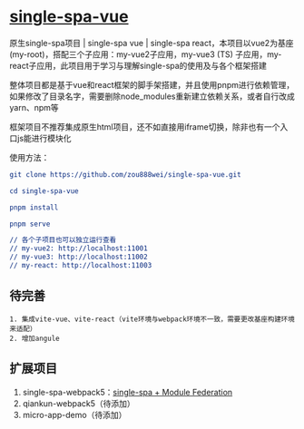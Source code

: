 # [single-spa-vue](https://github.com/zou888wei/single-spa-vue)
原生single-spa项目 | single-spa vue | single-spa react，本项目以vue2为基座(my-root)，搭配三个子应用：my-vue2子应用，my-vue3 (TS) 子应用，my-react子应用，此项目用于学习与理解single-spa的使用及与各个框架搭建

整体项目都是基于vue和react框架的脚手架搭建，并且使用pnpm进行依赖管理，如果修改了目录名字，需要删除node_modules重新建立依赖关系，或者自行改成yarn、npm等

框架项目不推荐集成原生html项目，还不如直接用iframe切换，除非也有一个入口js能进行模块化

使用方法：

```cmake
git clone https://github.com/zou888wei/single-spa-vue.git

cd single-spa-vue

pnpm install

pnpm serve

// 各个子项目也可以独立运行查看
// my-vue2: http://localhost:11001
// my-vue3: http://localhost:11002
// my-react: http://localhost:11003
```

## 待完善

```
1. 集成vite-vue、vite-react（vite环境与webpack环境不一致，需要更改基座构建环境来适配）
2. 增加angule
```

## 扩展项目

1. single-spa-webpack5：[single-spa + Module Federation](https://github.com/zou888wei/single-spa-webpack5.git)
2. qiankun-webpack5（待添加）
3. micro-app-demo（待添加）


